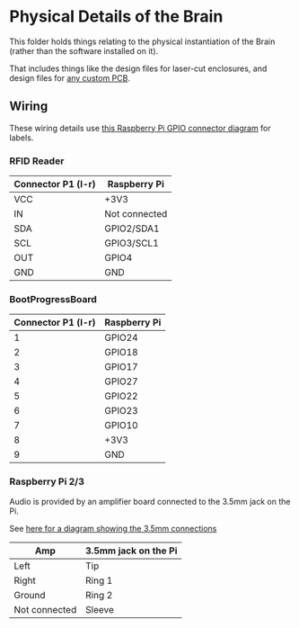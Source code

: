 # Physical Details of the Brain

This folder holds things relating to the physical instantiation of the Brain (rather than the software installed on it).

That includes things like the design files for laser-cut enclosures, and design files for [any custom PCB](BootProgressBoard/).

## Wiring

These wiring details use [this Raspberry Pi GPIO connector diagram](http://elinux.org/RPi_Low-level_peripherals#Model_A.2B.2C_B.2B_and_B2) for labels.

### RFID Reader

|Connector P1 (l-r)|Raspberry Pi|
|------------------|------------|
|VCC|+3V3|
|IN|Not connected|
|SDA|GPIO2/SDA1|
|SCL|GPIO3/SCL1|
|OUT|GPIO4|
|GND|GND|

### BootProgressBoard

|Connector P1 (l-r)|Raspberry Pi|
|------------------|------------|
|1|GPIO24|
|2|GPIO18|
|3|GPIO17|
|4|GPIO27|
|5|GPIO22|
|6|GPIO23|
|7|GPIO10|
|8|+3V3|
|9|GND|

### Raspberry Pi 2/3

Audio is provided by an amplifier board connected to the 3.5mm jack on the Pi.

See [here for a diagram showing the 3.5mm connections](http://www.raspberrypi-spy.co.uk/2014/07/raspberry-pi-model-b-3-5mm-audiovideo-jack/)

|Amp|3.5mm jack on the Pi|
|---|--------------------|
|Left|Tip|
|Right|Ring 1|
|Ground|Ring 2|
|Not connected|Sleeve|


